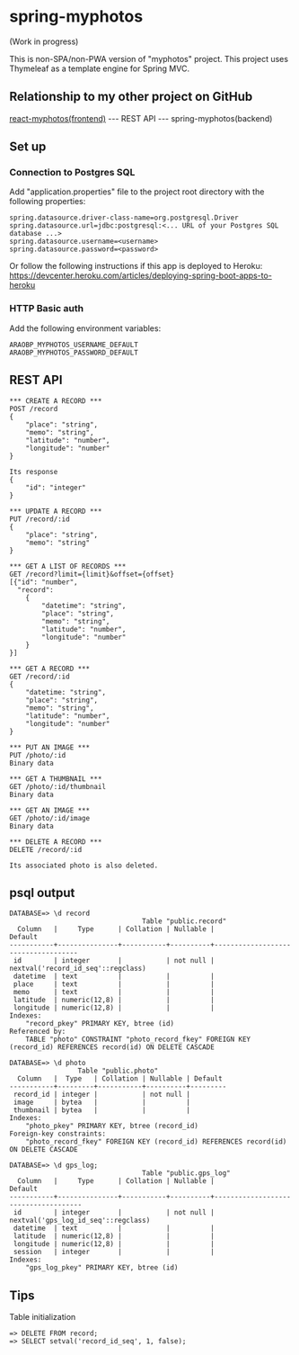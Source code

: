 # spring-myphotos
 
(Work in progress)

This is non-SPA/non-PWA version of "myphotos" project. This project uses Thymeleaf as a template engine for Spring MVC.

## Relationship to my other project on GitHub

[react-myphotos(frontend)](https://github.com/araobp/react-myphotos) --- REST API --- spring-myphotos(backend)

## Set up

### Connection to Postgres SQL

Add "application.properties" file to the project root directory with the following properties:

```
spring.datasource.driver-class-name=org.postgresql.Driver
spring.datasource.url=jdbc:postgresql:<... URL of your Postgres SQL database ...>
spring.datasource.username=<username>
spring.datasource.password=<password>
```

Or follow the following instructions if this app is deployed to Heroku: https://devcenter.heroku.com/articles/deploying-spring-boot-apps-to-heroku

### HTTP Basic auth

Add the following environment variables:
```
ARAOBP_MYPHOTOS_USERNAME_DEFAULT
ARAOBP_MYPHOTOS_PASSWORD_DEFAULT
```

## REST API

```
*** CREATE A RECORD ***
POST /record
{
    "place": "string",
    "memo": "string",
    "latitude": "number",
    "longitude": "number"
}

Its response
{
    "id": "integer"
}

*** UPDATE A RECORD ***
PUT /record/:id
{
    "place": "string",
    "memo": "string"
}

*** GET A LIST OF RECORDS ***
GET /record?limit={limit}&offset={offset}
[{"id": "number", 
  "record":
    {
        "datetime": "string",
        "place": "string",
        "memo": "string",
        "latitude": "number",
        "longitude": "number"
    }
}]

*** GET A RECORD ***
GET /record/:id
{
    "datetime: "string",
    "place": "string",
    "memo": "string",
    "latitude": "number",
    "longitude": "number"
}

*** PUT AN IMAGE ***
PUT /photo/:id
Binary data

*** GET A THUMBNAIL ***
GET /photo/:id/thumbnail
Binary data

*** GET AN IMAGE ***
GET /photo/:id/image
Binary data

*** DELETE A RECORD ***
DELETE /record/:id

Its associated photo is also deleted.

```

## psql output

```
DATABASE=> \d record
                                 Table "public.record"
  Column   |     Type      | Collation | Nullable |              Default               
-----------+---------------+-----------+----------+------------------------------------
 id        | integer       |           | not null | nextval('record_id_seq'::regclass)
 datetime  | text          |           |          | 
 place     | text          |           |          | 
 memo      | text          |           |          | 
 latitude  | numeric(12,8) |           |          | 
 longitude | numeric(12,8) |           |          | 
Indexes:
    "record_pkey" PRIMARY KEY, btree (id)
Referenced by:
    TABLE "photo" CONSTRAINT "photo_record_fkey" FOREIGN KEY (record_id) REFERENCES record(id) ON DELETE CASCADE

DATABASE=> \d photo
                 Table "public.photo"
  Column   |  Type   | Collation | Nullable | Default 
-----------+---------+-----------+----------+---------
 record_id | integer |           | not null | 
 image     | bytea   |           |          | 
 thumbnail | bytea   |           |          | 
Indexes:
    "photo_pkey" PRIMARY KEY, btree (record_id)
Foreign-key constraints:
    "photo_record_fkey" FOREIGN KEY (record_id) REFERENCES record(id) ON DELETE CASCADE

DATABASE=> \d gps_log;
                                 Table "public.gps_log"
  Column   |     Type      | Collation | Nullable |               Default               
-----------+---------------+-----------+----------+-------------------------------------
 id        | integer       |           | not null | nextval('gps_log_id_seq'::regclass)
 datetime  | text          |           |          | 
 latitude  | numeric(12,8) |           |          | 
 longitude | numeric(12,8) |           |          | 
 session   | integer       |           |          | 
Indexes:
    "gps_log_pkey" PRIMARY KEY, btree (id)
```

## Tips

Table initialization
```
=> DELETE FROM record;
=> SELECT setval('record_id_seq', 1, false);
```
